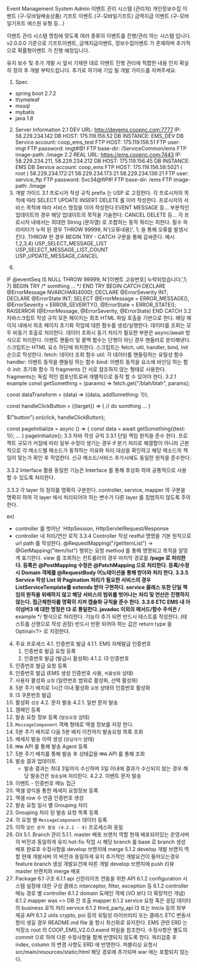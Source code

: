 Event Management System Admin
이벤트 관리 시스템 (관리자)
개인정보수집 이벤트 (구-모바일배송상품)
기프트 이벤트 (구-모바일기프트)
금액지급 이벤트 (구-모바일기프트 에스원 유형 등...)

이벤트 관리 시스템 명칭에 맞도록 여러 종류의 이벤트를 진행/관리 하는 시스템 입니다. v2.0.0.0 기준으로 기프트이벤트, 금액지급이벤트, 정보수집이벤트 가 존재하며 추가적으로 확률형이벤트 가 진행 예정입니다.

유지 보수 및 추가 개발 시 앞서 기재한 대로 이벤트 진행 관리에 적합한 내용 인지 확실히 정의 후 개발 부탁드립니다.
추가로 하기에 기입 될 개발 가이드를 지켜주세요.

1. Spec
- spring boot 2.7.2
- thymeleaf
- mssql
- mybatis
- java 1.8
2. Server Information
2.1 DEV
URL: http://devems.coopnc.com:7777
IP: 58.229.234.142
DB HOST: 175.119.156.52
DB INSTANCE: EMS_DEV
DB Service account: coop_ems_test
FTP HOST: 175.119.156.51
FTP user: imgt
FTP password: imgt#@!
FTP base-dir: /ServiceCommon/ems
FTP image-path: /image
2.2 REAL
URL: https://ems.coopnc.com:7443
IP: 58.229.234.211, 58.229.234.212
DB HOST: 175.119.156.45
DB INSTANCE: EMS
DB Service account: coop_ems
FTP HOST:
175.119.156.58:5021 ( root )
58.229.234.172:21
58.229.234.173:21
58.229.234.136:21
FTP user: service_ftp
FTP password: Svc34@ftP#!
FTP base-dir: /ems
FTP image-path: /image
3. 개발 가이드
3.1 프로시저 작성 규칙
prefix 는 USP 로 고정한다.
각 프로시저의 목적에 따라 SELECT UPDATE INSERT DELETE 를 이어 작성한다.
프로시저의 서비스 목적에 따라 서비스 명칭을 이어 작성한다 EVENT MESSAGE 등...
부분적인 업데이트의 경우 해당 업데이트의 목적을 기술한다. CANCEL DELETE 등...
각 프로시저 내에서는 최대한 String (문자열) 로 조합하는 동적 쿼리는 피한다.
필수 파라미터가 누락 된 경우 THROW 99999, N'{오류내용}', 1; 을 통해 오류를 발생시킨다.
THROW 한 경우 BEGIN TRY - CATCH 구문을 통해 감싸준다.
예시
1,2,3,4)
USP_SELECT_MESSAGE_LIST
USP_SELECT_MESSAGE_LIST_COUNT
USP_UPDATE_MESSAGE_CANCEL
6)
IF
@eventSeq IS NULL THROW 99999, N'[이벤트 고유번호] 누락되었습니다.',1;
7)
BEGIN TRY
/* somthing ... */
END TRY
BEGIN CATCH
    DECLARE
@ErrorMessage NVARCHAR(4000);
    DECLARE
@ErrorSeverity INT;
    DECLARE
@ErrorState INT;
SELECT @ErrorMessage = ERROR_MESSAGE(),
       @ErrorSeverity = ERROR_SEVERITY(),
       @ErrorState = ERROR_STATE();
RAISERROR
(@ErrorMessage, @ErrorSeverity, @ErrorState)
END CATCH
3.2 자바스크립트 작성 규칙
모든 페이지는 최초 HTML 파일 호출을 기반으로 한다.
해당 페이지 내에서 최초 페이지 초기화 작업에 대한 함수를 생성/실행한다.
데이터를 조회는 모두 비동기 호출로 처리한다.
데이터 조회시 동기 처리가 필요한 부분은 async/await 방식으로 처리한다.
이벤트 핸들러 및 콜백 함수는 단행이 아닌 경우 핸들러로 분리해낸다.
스크립트는 HTML 요소 하단에 위치한다.
스크립트는 fetch, util, handler, bind, init 순으로 작성한다.
fetch: 데이터 조회 함수
util: 각 데이터를 핸들링하는 유틸성 함수
handler: 이벤트 동작을 핸들링 하는 함수
bind: 이벤트 동작을 요소에 바인딩 하는 함수
init: 초기화 함수
각 fragments 간 서로 참조하지 않는 형태로 사용한다.
fragments는 독립 적인 컴포넌트로써 개별적으로 동작 할 수 있어야 한다.
3.2.1 example
const getSomething = (params) => fetch.get("/blah/blah", params);

const dataTransform = (data) => ({data, addSomething: 1});

const handleClickButton = ({target}) => {
	// do somthing ...
}

$("button").on(click, handleClickButton);

const pageInitialize = async () => {
	const data = await getSomething({test: 1});
...
}
pageInitialize();
3.3 자바 작성 규칙
3.3.1 단일 책임 원칙을 준수 한다.
프로젝트 규모가 커짐에 따라 일부 수정이 생기는 경우 if 분기 처리로 해결함이 아니라 근본적으로 각 메소드별 메소드가 동작하는 이유와 처리 대상을 확인하고 해당 메소드의 책임이 맞는가 확인 후 작업한다.
신규 메소드/서비스 추가시에도 동일한 원칙을 준수한다.

3.3.2 Interface 활용
동일한 기능은 Interface 를 통해 추상화 하여 공통적으로 사용 할 수 있도록 처리한다.

3.3.3 각 layer 의 정의를 명확히 구분한다.
controller, service, mapper 의 구분을 명확히 하여 각 layer 에서 처리되어야 하는 변수가 다른 layer 를 침범하지 않도록 주의한다.

   ex)
   * controller 를 벗어난 `HttpSession, HttpServletRequest/Response
   * controller 내 처리/연산 로직
3.3.4 Controller 작성
restful 명명을 기본 원칙으로 url path 를 작성한다.
@RequestMapping("/getItemList") -> @GetMapping("item/list")
행위는 요청 method 를 통해 명명되고 목적을 알맞게 표기한다.
view 를 조회하는 컨트롤러의 경우 마지막 경로를 **/page 로 처리한다.
등록은 @PostMapping 수정은 @PatchMapping 으로 처리한다.
등록/수정시 Domain 객체를 @RequestBody 어노테이션을 통해 받아와 처리 한다.
3.3.5 Service 작성
List 와 Pagination 처리가 필요한 서비스의 경우 ListServiceTemplate를 extends 받아 구현하다.
service 클래스 또한 단일 책임의 원칙을 위배하지 않고 해당 서비스의 범위를 벗어나는 처리 및 연산은 진행하지 않는다.
접근제한자를 명확히 지켜 캡슐화 규칙을 준수 한다.
3.3.6 ETC
EMS 내 아이넘버3 에 대한 명칭은 I3 로 통일한다.
javadoc 이외의 메서드/함수 주석은 /** example */ 형식으로 처리한다.
기능이 추가 되면 반드시 테스트를 작성한다. (테스트를 선행으로 작성 권장)
반드시 반환 되어야 하는 값은 return type 을 Optinal<?> 로 지정한다.
4. 주요 프로세스
4.1. 인증번호 발급
4.1.1. EMS 자체발급 인증번호
   1. 인증번호 발급 요청 등록
   2. 인증번호 발급 (발급시 활성화)
4.1.2. I3 인증번호
1. 인증번호 발급 요청 등록
2. 인증번호 발급 (EMS 생성 인증번호 사용, `비활성화` 상태)
3. 사용자 활성화 `요청` (일련번호 범위로 활성화, 선택 활성화)
4. 5분 주기 배치로 1시간 이내 활성화 `요청` 상태의 인증번호 활성화
5. I3 쿠폰번호 발급
6. 활성화 `성공`
4.2. 문자 발송
4.2.1. 일반 문자 발송
1. 캠페인 등록
2. 발송 요청 정보 등록 (`발송요청` 상태)
3. `MessageComponent` 객체 형태로 엑셀 정보를 저장 한다.
4. 5분 주기 배치로 다음 5분 배치 이전까지 발송요청 목록 조회
5. 메세지 발송 이력 생성 (`응답대기` 상태)
6. `MMA` API 를 통해 발송 Agent 등록
7. 5분 주기 배치를 통해 발송 후 상태값을 `MMA` API 를 통해 조회
8. 발송 결과 업데이트
    * 발송 결과는 최대 3일까지 수신하며 3일 이내에 결과가 수신되지 않는 경우 해당 발송건은 `발송실패` 처리한다.
4.2.2. 이벤트 문자 발송
1. 이벤트 - 인증번호 메뉴 접근
2. 엑셀 양식을 통한 메세지 요청정보 등록
3. 엑셀 row 수 만큼 인증번호 생성
4. 발송 요청 일시 별 Grouping 처리
5. Grouping 처리 된 발송 요청 목록 등록
6. 각 요청 별 `MessageComponent` 데이터 등록
7. 이하 `일반 문자 발송 (4.2.1 - 4)` 프로세스와 동일
5. Git
5.1. Branch 관리
5.1.1. master
배포 브랜치 역할
현재 배포되어있는 운영서버 의 버전과 동일하게 유지
hot-fix 작업 시 해당 branch 를 base 로 branch 생성
배포 완료후 수정사항을 develop 브랜치에 merge
5.1.2 develop
개발 브랜치 역할
현재 개발서버 의 버전과 동일하게 유지
추가적인 개발요건이 들어오는경우
feature branch 생성
개발요건에 따른 개발
develop 브랜치에 push
리뷰
master 브랜치와 merge
배포
6. Package
6.1 구조
6.1.1 api
신한라이프 연동을 위한 API
6.1.2 configuration
시스템 설정에 대한 구성 클래스 interceptor, filter, exception 등
6.1.2 controller
메뉴 경로 별 controller
6.1.2 domain
됴메인 객체 (VO 보다 더 확장적인 개념)
6.1.2 mapper
was <> DB 간 호출 mapper
6.1.2 service
요청 혹은 응답 데이터의 business 로직 처리 service
6.1.2 third_party_api
I3 또는 Inicis 등의 외부 제공 API
6.1.2 utils
crypto, poi 등의 유틸성 라이브러리 또는 클래스
ETC
변동사항이 생길 경우 README.md file 을 항시 최신화로 유지한다.
EMS 관련 ERD 는 저장소 root 의 COOP_EMS_V2.0.0.exerd 파일을 참조한다.
수정사항은 별도의 commit 으로 하여 다른 수정사항들 함께 반영되지 않도록 한다.
쿼리검증 후 index, column 의 변경 사항도 ERD 에 반영한다.
퍼블리싱 요청시 src/main/resources/static/html 해당 경로에 추가되며 war 에는 포함되지 않는다.
